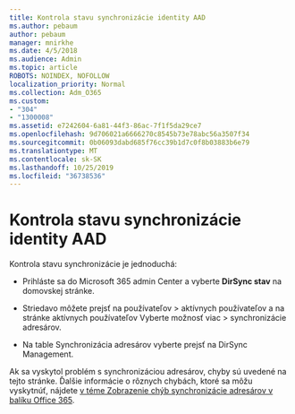```yaml
---
title: Kontrola stavu synchronizácie identity AAD
ms.author: pebaum
author: pebaum
manager: mnirkhe
ms.date: 4/5/2018
ms.audience: Admin
ms.topic: article
ROBOTS: NOINDEX, NOFOLLOW
localization_priority: Normal
ms.collection: Adm_O365
ms.custom:
- "304"
- "1300008"
ms.assetid: e7242604-6a81-44f3-86ac-7f1f5da29ce7
ms.openlocfilehash: 9d706021a6666270c8545b73e78abc56a3507f34
ms.sourcegitcommit: 0b06093dabd685f76cc39b1d7c0f8b03883b6e79
ms.translationtype: MT
ms.contentlocale: sk-SK
ms.lasthandoff: 10/25/2019
ms.locfileid: "36738536"
---
```

# <a name="check-aad-identity-sync-status"></a>Kontrola stavu synchronizácie identity AAD

Kontrola stavu synchronizácie je jednoduchá:
  
- Prihláste sa do Microsoft 365 admin Center a vyberte **DirSync stav** na domovskej stránke.

- Striedavo môžete prejsť na používateľov \> aktívnych používateľov a na stránke aktívnych používateľov Vyberte možnosť viac \> synchronizácie adresárov.

- Na table Synchronizácia adresárov vyberte prejsť na DirSync Management.

Ak sa vyskytol problém s synchronizáciou adresárov, chyby sú uvedené na tejto stránke. Ďalšie informácie o rôznych chybách, ktoré sa môžu vyskytnúť, nájdete [v téme Zobrazenie chýb synchronizácie adresárov v balíku Office 365](https://docs.microsoft.com//office365/enterprise/identify-directory-synchronization-errors).
  